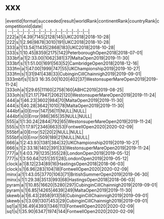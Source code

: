 # xxx


|eventId|format|succeeded|result|worldRank|continentRank|countryRank|competitionId|date|  
|	--|--|--|--|--|--|--|--|--|--|--|--|--|--|--|  
|222|a|1|4.39|7145|2128|145|UKC2018|2018-10-28|  
|222|s|1|2.96|9878|3010|191|UKC2018|2018-10-28|  
|333|a|1|13.54|11435|2868|183|UKC2018|2018-10-28|  
|333|s|1|10.45|8359|2175|142|PeterboroughOpen2018|2018-07-01|  
|333bf|a|1|2:33.00|1062|381|37|MaltaOpen2019|2019-11-30|  
|333bf|s|1|1:51.00|1691|563|52|CambridgeOpen2018|2018-12-16|  
|333fm|a|1|47.00|1999|747|55|UKChampionship2019|2019-10-27|  
|333fm|s|1|31|941|438|33|CubinginCillChainnigh2019|2019-09-01|  
|333mbf|s|1|3/3 16:35.00|1020|402|37|WestonsuperMareOpen2019|2019-11-24|  
|333oh|a|1|29.65|11160|2758|160|ABHC2019|2019-08-25|  
|333oh|s|1|21.17|7947|2062|120|WestonsuperMareOpen2019|2019-11-24|  
|444|a|1|46.23|3602|984|70|MaltaOpen2019|2019-11-30|  
|444|s|1|40.28|3642|1010|78|MaltaOpen2019|2019-11-30|  
|444bf|a|0|Error|147|56|11|NULL|NULL|  
|444bf|s|0|Error|986|365|35|NULL|NULL|  
|555|a|1|1:30.24|2844|792|65|WestonsuperMareOpen2019|2019-11-24|  
|555|s|1|1:17.97|2346|663|53|FontwellOpen2020|2020-02-09|  
|555bf|a|0|Error|52|20|2|NULL|NULL|  
|555bf|s|0|Error|509|189|21|NULL|NULL|  
|666|a|1|2:43.93|1381|384|32|UKChampionship2019|2019-10-27|  
|666|s|1|2:33.18|1402|391|33|WestonsuperMareOpen2019|2019-11-24|  
|777|a|1|4:03.79|1235|355|28|LondonOpen2019|2019-05-12|  
|777|s|1|3:50.64|1251|351|28|LondonOpen2019|2019-05-12|  
|clock|a|1|8.12|234|89|16|HastingsOpen2018|2018-06-03|  
|clock|s|1|6.96|283|104|18|FontwellOpen2020|2020-02-09|  
|minx|a|1|1:43.05|3770|1063|71|BritishSummerOpen2019|2019-06-30|  
|minx|s|1|1:29.38|3513|993|68|HastingsOpen2018|2018-06-03|  
|pyram|a|1|10.85|16620|5280|297|CubinginCillChainnigh2019|2019-09-01|  
|pyram|s|1|6.85|14265|4639|249|MaltaOpen2019|2019-11-30|  
|skewb|a|1|6.43|2858|913|58|CubinginCillChainnigh2019|2019-09-01|  
|skewb|s|1|3.09|1307|453|29|CubinginCillChainnigh2019|2019-09-01|  
|sq1|a|1|36.49|4393|1346|113|FontwellOpen2020|2020-02-09|  
|sq1|s|1|35.90|6347|1974|144|FontwellOpen2020|2020-02-09|  
